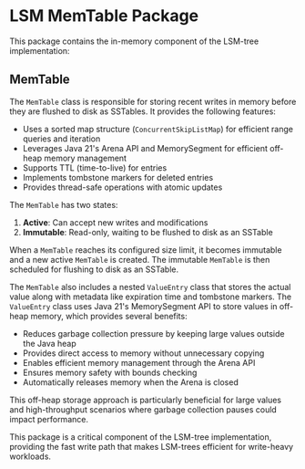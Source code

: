 # LSM MemTable Package

This package contains the in-memory component of the LSM-tree implementation:

## MemTable

The `MemTable` class is responsible for storing recent writes in memory before they are flushed to disk as SSTables. It provides the following features:

- Uses a sorted map structure (`ConcurrentSkipListMap`) for efficient range queries and iteration
- Leverages Java 21's Arena API and MemorySegment for efficient off-heap memory management
- Supports TTL (time-to-live) for entries
- Implements tombstone markers for deleted entries
- Provides thread-safe operations with atomic updates

The `MemTable` has two states:
1. **Active**: Can accept new writes and modifications
2. **Immutable**: Read-only, waiting to be flushed to disk as an SSTable

When a `MemTable` reaches its configured size limit, it becomes immutable and a new active `MemTable` is created. The immutable `MemTable` is then scheduled for flushing to disk as an SSTable.

The `MemTable` also includes a nested `ValueEntry` class that stores the actual value along with metadata like expiration time and tombstone markers. The `ValueEntry` class uses Java 21's MemorySegment API to store values in off-heap memory, which provides several benefits:

- Reduces garbage collection pressure by keeping large values outside the Java heap
- Provides direct access to memory without unnecessary copying
- Enables efficient memory management through the Arena API
- Ensures memory safety with bounds checking
- Automatically releases memory when the Arena is closed

This off-heap storage approach is particularly beneficial for large values and high-throughput scenarios where garbage collection pauses could impact performance.

This package is a critical component of the LSM-tree implementation, providing the fast write path that makes LSM-trees efficient for write-heavy workloads.
